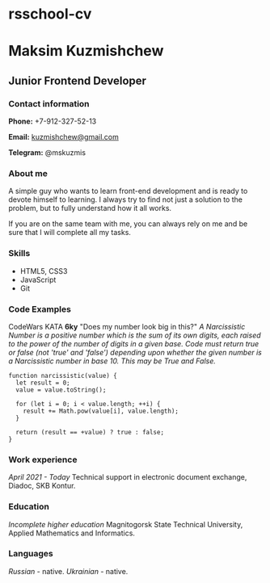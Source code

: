 # rsschool-cv

# **Maksim Kuzmishchew**

## **Junior Frontend Developer**

### **Contact information**

**Phone:** +7-912-327-52-13

**Email:** kuzmishchew@gmail.com

**Telegram:** @mskuzmis

### **About me**

A simple guy who wants to learn front-end development and is ready to devote himself to learning.
I always try to find not just a solution to the problem, but to fully understand how it all works.

If you are on the same team with me, you can always rely on me and be sure that I will complete all my tasks.

### **Skills**

* HTML5, CSS3
* JavaScript
* Git

### **Code Examples**

CodeWars KATA **6ky** "Does my number look big in this?"
*A Narcissistic Number is a positive number which is the sum of its own digits, each raised to the power of the number of digits in a given base. Code must return true or false (not 'true' and 'false') depending upon whether the given number is a Narcissistic number in base 10. This may be True and False.*
```
function narcissistic(value) {
  let result = 0;
  value = value.toString();
  
  for (let i = 0; i < value.length; ++i) {
    result += Math.pow(value[i], value.length);
  }

  return (result == +value) ? true : false;
}
```
### **Work experience**

*April 2021 - Today* 
Technical support in electronic document exchange, Diadoc, SKB Kontur.

### **Education**

*Incomplete higher education*
Magnitogorsk State Technical University, Applied Mathematics and Informatics.
### **Languages**

*Russian* - native.
*Ukrainian* - native. 
